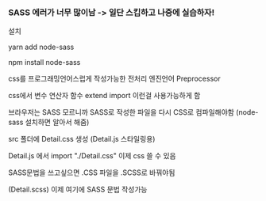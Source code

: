 ### SASS 에러가 너무 많이남 -> 일단 스킵하고 나중에 실습하자!

설치

yarn add node-sass

npm install node-sass



css를 프로그래밍언어스럽게 작성가능한 전처리 엔진언어 Preprocessor

css에서 변수 연산자 함수 extend import 이런걸 사용가능하게 함

브라우저는 SASS 모르니까 SASS로 작성한 파일을 다시 CSS로 컴파일해야함 (node-sass 설치하면 알아서 해줌)



src 폴더에 Detail.css 생성 (Detail.js 스타일링용)

Detail.js 에서 import "./Detail.css" 이제 css 쓸 수 있음

SASS문법을 쓰고싶으면 .CSS 파일을 .SCSS로 바꿔야됨

(Detail.scss) 이제 여기에 SASS 문법 작성가능

### 

